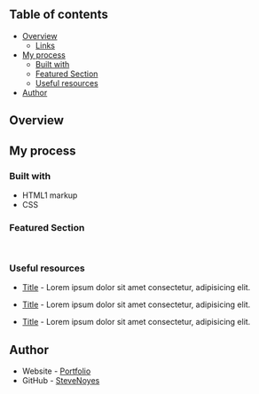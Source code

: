 ## Table of contents


- [Overview](#overview)
  - [Links](#links)
- [My process](#my-process)
  - [Built with](#built-with)
  - [Featured Section](#featured-section)
  - [Useful resources](#useful-resources)
- [Author](#author)


## Overview


## My process


### Built with


- HTML1 markup
- CSS  


### Featured Section


```html
```

```css
```


### Useful resources



- [Title](https://www.site.com) - Lorem ipsum dolor sit amet consectetur, adipisicing elit.

- [Title](https://www.site.com) - Lorem ipsum dolor sit amet consectetur, adipisicing elit.

- [Title](https://www.site.com) - Lorem ipsum dolor sit amet consectetur, adipisicing elit. 



## Author


- Website - [Portfolio](https://www.stevenmnoyes.com)
- GitHub - [SteveNoyes](https://github.com/SteveNoyes)